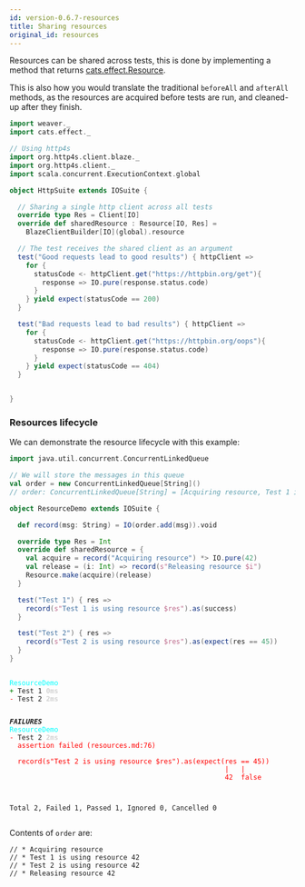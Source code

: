 ```yaml
---
id: version-0.6.7-resources
title: Sharing resources
original_id: resources
---
```


Resources can be shared across tests, this is done by implementing a method that returns [cats.effect.Resource](https://typelevel.org/cats-effect/datatypes/resource.html).

This is also how you would translate the traditional `beforeAll` and `afterAll` methods, as the resources are acquired before tests are run, and cleaned-up after they finish.


```scala
import weaver._
import cats.effect._

// Using http4s
import org.http4s.client.blaze._
import org.http4s.client._
import scala.concurrent.ExecutionContext.global

object HttpSuite extends IOSuite {

  // Sharing a single http client across all tests
  override type Res = Client[IO]
  override def sharedResource : Resource[IO, Res] =
    BlazeClientBuilder[IO](global).resource

  // The test receives the shared client as an argument
  test("Good requests lead to good results") { httpClient =>
    for {
      statusCode <- httpClient.get("https://httpbin.org/get"){
        response => IO.pure(response.status.code)
      }
    } yield expect(statusCode == 200)
  }

  test("Bad requests lead to bad results") { httpClient =>
    for {
      statusCode <- httpClient.get("https://httpbin.org/oops"){
        response => IO.pure(response.status.code)
      }
    } yield expect(statusCode == 404)
  }


}
```

### Resources lifecycle

We can demonstrate the resource lifecycle with this example:

```scala
import java.util.concurrent.ConcurrentLinkedQueue

// We will store the messages in this queue
val order = new ConcurrentLinkedQueue[String]()
// order: ConcurrentLinkedQueue[String] = [Acquiring resource, Test 1 is using resource 42, Test 2 is using resource 42, Releasing resource 42]

object ResourceDemo extends IOSuite {

  def record(msg: String) = IO(order.add(msg)).void

  override type Res = Int
  override def sharedResource = {
    val acquire = record("Acquiring resource") *> IO.pure(42)
    val release = (i: Int) => record(s"Releasing resource $i")
    Resource.make(acquire)(release)
  }

  test("Test 1") { res =>
    record(s"Test 1 is using resource $res").as(success)
  }

  test("Test 2") { res => 
    record(s"Test 2 is using resource $res").as(expect(res == 45))
  }
}
```

<div class='terminal'><pre><code class = 'nohighlight'>
<span style='color: cyan'>ResourceDemo</span>
<span style='color: green'>+&nbsp;</span>Test&nbsp;1&nbsp;<span style='color: lightgray'><b>0ms</span></b>
<span style='color: red'>-&nbsp;</span>Test&nbsp;2&nbsp;<span style='color: lightgray'><b>2ms</span></b>

<span style='color: red'>*************</span>FAILURES<span style='color: red'>*************</span>
<span style='color: cyan'>ResourceDemo</span>
<span style='color: red'>-&nbsp;</span>Test&nbsp;2&nbsp;<span style='color: lightgray'><b>2ms</span></b><br /><span style='color: red'>&nbsp;&nbsp;assertion&nbsp;failed&nbsp;(resources.md:76)<br /><br />&nbsp;&nbsp;record(s"Test&nbsp;2&nbsp;is&nbsp;using&nbsp;resource&nbsp;$res").as(expect(res&nbsp;==&nbsp;45))<br />&nbsp;&nbsp;&nbsp;&nbsp;&nbsp;&nbsp;&nbsp;&nbsp;&nbsp;&nbsp;&nbsp;&nbsp;&nbsp;&nbsp;&nbsp;&nbsp;&nbsp;&nbsp;&nbsp;&nbsp;&nbsp;&nbsp;&nbsp;&nbsp;&nbsp;&nbsp;&nbsp;&nbsp;&nbsp;&nbsp;&nbsp;&nbsp;&nbsp;&nbsp;&nbsp;&nbsp;&nbsp;&nbsp;&nbsp;&nbsp;&nbsp;&nbsp;&nbsp;&nbsp;&nbsp;&nbsp;&nbsp;&nbsp;&nbsp;&nbsp;&nbsp;&nbsp;&nbsp;|&nbsp;&nbsp;&nbsp;|<br />&nbsp;&nbsp;&nbsp;&nbsp;&nbsp;&nbsp;&nbsp;&nbsp;&nbsp;&nbsp;&nbsp;&nbsp;&nbsp;&nbsp;&nbsp;&nbsp;&nbsp;&nbsp;&nbsp;&nbsp;&nbsp;&nbsp;&nbsp;&nbsp;&nbsp;&nbsp;&nbsp;&nbsp;&nbsp;&nbsp;&nbsp;&nbsp;&nbsp;&nbsp;&nbsp;&nbsp;&nbsp;&nbsp;&nbsp;&nbsp;&nbsp;&nbsp;&nbsp;&nbsp;&nbsp;&nbsp;&nbsp;&nbsp;&nbsp;&nbsp;&nbsp;&nbsp;&nbsp;42&nbsp;&nbsp;false</span>

Total&nbsp;2,&nbsp;Failed&nbsp;1,&nbsp;Passed&nbsp;1,&nbsp;Ignored&nbsp;0,&nbsp;Cancelled&nbsp;0
</code></pre></div>
Contents of `order` are:

```
// * Acquiring resource
// * Test 1 is using resource 42
// * Test 2 is using resource 42
// * Releasing resource 42
```

